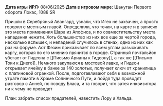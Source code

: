 **Дата игры ИРЛ:** 08/06/2025
**Дата в игровом мире:** Шанутан Первого оборота Локас, 1088 SR

Пришли в Серебряный Авангард, узнали, что Игео не захвачен, а просто говорил с местным главой. Определили, что точки, на карте и в записях это места применения Шара из Апофиса, и по совместительству места нападения нежити. Хоть большенство из них все еще за чертой города, несколько вспышек, и непадений случилось в стенах, одно из них как раз на форуме. Аот Фезим приказывает по всем углам разыскивать каргу, которая по его мнению прячится в городе.  Странный почтальйон убегает от Гидеона с [[Письмо Арианы к Гидеону]], а так же  [[Письмо Токи к Диего]]. Немного закупаюся в мостовой лавке, и Гидеон открывает ячейку в банке за 140 золотых, получает ключ от хранилища с платиновой огранкой. После, подготавливают себя к возможной утрате памяти в Храме Солнечного Пути, и пойдя туда проводят разговор с Анней, по поводу Бласа, и та говорит, что затея инквизитора ни к чему не преведет

План: забрать список предателей, навестить Лору и Хальда. 